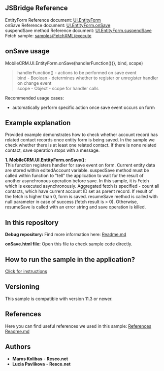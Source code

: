 ## JSBridge Reference

EntityForm Reference document: [UI.EntityForm](https://www.resco.net/javascript-bridge-reference/#MobileCRM_UI_EntityForm)
<br />onSave Reference document: [UI.EntityForm.onSave](https://www.resco.net/javascript-bridge-reference/#MobileCRM_UI_EntityForm_onSave)
<br />suspendSave method Reference document: [UI.EntityForm.suspendSave](https://www.resco.net/javascript-bridge-reference/#MobileCRM_UI_EntityForm_suspendSave)
<br />Fetch sample: [samples/FetchXML/execute](https://github.com/Resconet/JSBridge/tree/master/samples/FetchXml/Execute)

## onSave usage

MobileCRM.UI.EntityForm.onSave(handlerFunction(){}, bind, scope)

> handlerFunction() - actions to be performed on save event
<br /> bind - Boolean - determines whether to register or unregister handler on change event
<br />scope - Object - scope for handler calls

Recommended usage cases:
- automatically perform specific action once save event occurs on form

## Example explanation

Provided example demonstrates how to check whether account record has related contact records once entity form is being saved. In the sample we check whether there is at least one related contact. If there is none related contact, save operation stops with a message.

**1.	MobileCRM.UI.EntityForm.onSave():**
	<br />This function registers handler for save event on form. Current entity data are stored within editedAccount variable. suspedSave method must be called within function to "tell" the application to wait for the result of another asynchronous operation before save. In this sample, it is Fetch which is executed asynchronously. Aggregated fetch is specified - count all contacts, which have current account ID set as parent record. If result of the fetch is higher than 0, form is saved. resumeSave method is called with null parameter in case of success (fetch result is > 0). Otherwise, resumeSave is called with an error string and save operation is killed.

## In this repository
    
**Debug repository:**
Find more information here: [Readme.md](https://github.com/Resconet/JSBridge/blob/master/samples/UI/EntityForm/onSave/Debug/README.md)

**onSave.html file:**
Open this file to check sample code directly.

## How to run the sample in the application?

[Click for instructions](https://github.com/Resconet/JSBridge/tree/master/samples)

## Versioning

This sample is compatible with version 11.3 or newer.

## References

Here you can find useful references we used in this sample: [References Readme.md](https://github.com/Resconet/JSBridge/blob/master/README.md) 

## Authors

* **Maros Kolibas** - **Resco.net**
* **Lucia Pavlikova** - **Resco.net**
